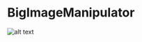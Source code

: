 BigImageManipulator
===================

![alt text](https://raw.githubusercontent.com/psrafo/BigImageManipulator/master/screenshots/in_proceed.png "In proceed")